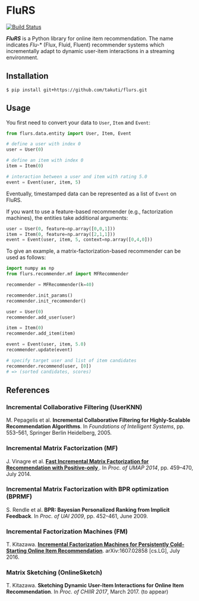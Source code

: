 FluRS
===

[![Build Status](https://travis-ci.org/takuti/flurs.svg?branch=master)](https://travis-ci.org/takuti/flurs)

***FluRS*** is a Python library for online item recommendation. The name indicates *Flu-** (Flux, Fluid, Fluent) recommender systems which incrementally adapt to dynamic user-item interactions in a streaming environment.

## Installation

```
$ pip install git+https://github.com/takuti/flurs.git
```

## Usage

You first need to convert your data to `User`, `Item` and `Event`:

```python
from flurs.data.entity import User, Item, Event

# define a user with index 0
user = User(0)

# define an item with index 0
item = Item(0)

# interaction between a user and item with rating 5.0
event = Event(user, item, 5)
```

Eventually, timestamped data can be represented as a list of `Event` on FluRS.

If you want to use a feature-based recommender (e.g., factorization machines), the entities take additional arguments:

```python
user = User(0, feature=np.array([0,0,1]))
item = Item(0, feature=np.array([2,1,1]))
event = Event(user, item, 5, context=np.array([0,4,0]))
```

To give an example, a matrix-factorization-based recommender can be used as follows:

```python
import numpy as np
from flurs.recommender.mf import MFRecommender

recommender = MFRecommender(k=40)

recommender.init_params()
recommender.init_recommender()

user = User(0)
recommender.add_user(user)

item = Item(0)
recommender.add_item(item)

event = Event(user, item, 5.0)
recommender.update(event)

# specify target user and list of item candidates
recommender.recommend(user, [0])
# => (sorted candidates, scores)
```

## References

### Incremental Collaborative Filtering (UserKNN)

M. Pepagelis et al. **Incremental Collaborative Filtering for Highly-Scalable Recommendation Algorithms**. In *Foundations of Intelligent Systems*, pp. 553–561, Springer Berlin Heidelberg, 2005.

### Incremental Matrix Factorization (MF)

J. Vinagre et al. **[Fast Incremental Matrix Factorization for Recommendation with Positive-only ](http://link.springer.com/chapter/10.1007/978-3-319-08786-3_41)**. In *Proc. of UMAP 2014*, pp. 459–470, July 2014.

### Incremental Matrix Factorization with BPR optimization (BPRMF)

S. Rendle et al. **BPR: Bayesian Personalized Ranking from Implicit Feedback**. In *Proc. of UAI 2009*, pp. 452–461, June 2009.

### Incremental Factorization Machines (FM)

T. Kitazawa. **[Incremental Factorization Machines for Persistently Cold-Starting Online Item Recommendation](https://arxiv.org/abs/1607.02858)**. arXiv:1607.02858 [cs.LG], July 2016.

### Matrix Sketching (OnlineSketch)

T. Kitazawa. **Sketching Dynamic User-Item Interactions for Online Item Recommendation**. In *Proc. of CHIIR 2017*, March 2017. (to appear)